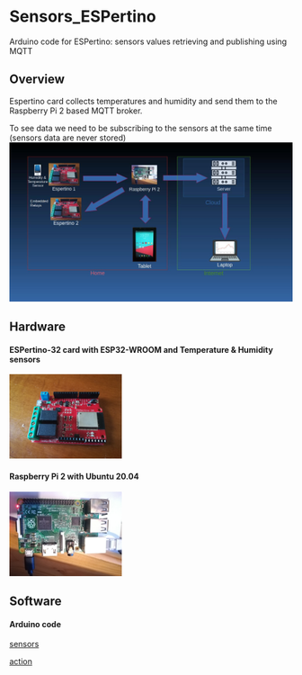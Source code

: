 # Sensors_ESPertino
Arduino code for ESPertino: sensors values retrieving and publishing using MQTT

## Overview
Espertino card collects temperatures and humidity and send them to the Raspberry Pi 2 based MQTT broker.

To see data we need to be subscribing to the sensors at the same time (sensors data are never stored)
<img src=schema.jpg>

## Hardware
#### ESPertino-32 card with ESP32-WROOM and Temperature & Humidity sensors
<img src=espertino.jpg width="200px">

#### Raspberry Pi 2 with Ubuntu 20.04
<img src=raspberry2.jpg width="200px">

## Software
#### Arduino code
<a href=sensors/sensors.ino>sensors</a>

<a href=action/action.ino>action</a>